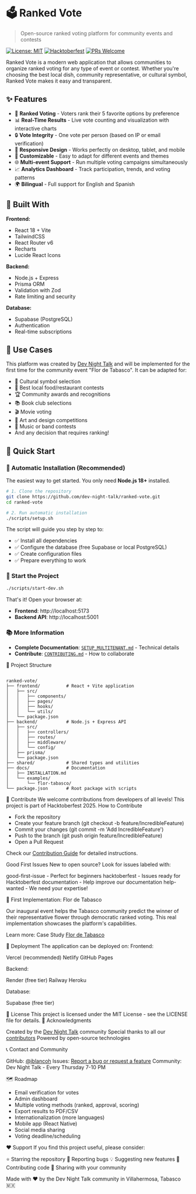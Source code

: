 # 🗳️ Ranked Vote

> Open-source ranked voting platform for community events and contests

[![License: MIT](https://img.shields.io/badge/License-MIT-yellow.svg)](https://opensource.org/licenses/MIT)
[![Hacktoberfest](https://img.shields.io/badge/Hacktoberfest-2025-orange.svg)](https://hacktoberfest.com)
[![PRs Welcome](https://img.shields.io/badge/PRs-welcome-brightgreen.svg)](CONTRIBUTING.md)

Ranked Vote is a modern web application that allows communities to organize ranked voting for any type of event or contest. Whether you're choosing the best local dish, community representative, or cultural symbol, Ranked Vote makes it easy and transparent.

## ✨ Features

- 🎯 **Ranked Voting** - Voters rank their 5 favorite options by preference
- 📊 **Real-Time Results** - Live vote counting and visualization with interactive charts
- 🔒 **Vote Integrity** - One vote per person (based on IP or email verification)
- 📱 **Responsive Design** - Works perfectly on desktop, tablet, and mobile
- 🎨 **Customizable** - Easy to adapt for different events and themes
- 🌐 **Multi-event Support** - Run multiple voting campaigns simultaneously
- 📈 **Analytics Dashboard** - Track participation, trends, and voting patterns
- 🌍 **Bilingual** - Full support for English and Spanish

## 🚀 Built With

**Frontend:**
- React 18 + Vite
- TailwindCSS
- React Router v6
- Recharts
- Lucide React Icons

**Backend:**
- Node.js + Express
- Prisma ORM
- Validation with Zod
- Rate limiting and security

**Database:**
- Supabase (PostgreSQL)
- Authentication
- Real-time subscriptions

## 🎯 Use Cases

This platform was created by [Dev Night Talk](https://www.meetup.com/es-ES/dev-night-talks/) and will be implemented for the first time for the community event "Flor de Tabasco". It can be adapted for:

- 🌸 Cultural symbol selection
- 🍕 Best local food/restaurant contests
- 🏆 Community awards and recognitions
- 📚 Book club selections
- 🎬 Movie voting
- 🎨 Art and design competitions
- 🎵 Music or band contests
- And any decision that requires ranking!

## 📖 Quick Start

### 🎯 Automatic Installation (Recommended)

The easiest way to get started. You only need **Node.js 18+** installed.

```bash
# 1. Clone the repository
git clone https://github.com/dev-night-talk/ranked-vote.git
cd ranked-vote

# 2. Run automatic installation
./scripts/setup.sh
```

The script will guide you step by step to:

- ✅ Install all dependencies
- ✅ Configure the database (free Supabase or local PostgreSQL)
- ✅ Create configuration files
- ✅ Prepare everything to work

### 🚀 Start the Project

```bash
./scripts/start-dev.sh
```

That's it! Open your browser at:

- **Frontend**: http://localhost:5173
- **Backend API**: http://localhost:5001

### 📚 More Information

- **Complete Documentation**: [`SETUP_MULTITENANT.md`](docs/SETUP_MULTITENANT.md) - Technical details
- **Contribute**: [`CONTRIBUTING.md`](docs/CONTRIBUTING.md) - How to collaborate

📁 Project Structure

```text

ranked-vote/
├── frontend/          # React + Vite application
│   ├── src/
│   │   ├── components/
│   │   ├── pages/
│   │   ├── hooks/
│   │   └── utils/
│   └── package.json
├── backend/           # Node.js + Express API
│   ├── src/
│   │   ├── controllers/
│   │   ├── routes/
│   │   ├── middleware/
│   │   └── config/
│   ├── prisma/
│   └── package.json
├── shared/            # Shared types and utilities
├── docs/              # Documentation
│   ├── INSTALLATION.md
│   └── examples/
│       └── flor-tabasco/
└── package.json       # Root package with scripts
```

🤝 Contribute
We welcome contributions from developers of all levels! This project is part of Hacktoberfest 2025.
How to Contribute

- Fork the repository
- Create your feature branch (git checkout -b feature/IncredibleFeature)
- Commit your changes (git commit -m 'Add IncredibleFeature')
- Push to the branch (git push origin feature/IncredibleFeature)
- Open a Pull Request

Check our [Contribution Guide](docs/CONTRIBUTING.md) for detailed instructions.

Good First Issues
New to open source? Look for issues labeled with:

good-first-issue - Perfect for beginners
hacktoberfest - Issues ready for Hacktoberfest
documentation - Help improve our documentation
help-wanted - We need your expertise!

🌟 First Implementation: Flor de Tabasco

Our inaugural event helps the Tabasco community predict the winner of their representative flower through democratic ranked voting. This real implementation showcases the platform's capabilities.

Learn more: Case Study [Flor de Tabasco](docs/examples/flor-tabasco)

🚀 Deployment
The application can be deployed on:
Frontend:

Vercel (recommended)
Netlify
GitHub Pages

Backend:

Render (free tier)
Railway
Heroku

Database:

Supabase (free tier)

<!-- See [Deployment Guide](docs/DEPLOYMENT.md) for detailed instructions. -->

📄 License
This project is licensed under the MIT License - see the LICENSE file for details.
🙏 Acknowledgments

Created by the [Dev Night Talk](https://www.meetup.com/es-ES/dev-night-talks/) community
Special thanks to all our [contributors](https://github.com/jblancoh/ranked-vote/graphs/contributors)
Powered by open-source technologies

📞 Contact and Community

GitHub: [@jblancoh](https://github.com/jblancoh)
Issues: [Report a bug or request a feature](https://github.com/jblancoh/ranked-vote/issues)
Community: Dev Night Talk - Every Thursday 7-10 PM

🗺️ Roadmap

- Email verification for votes
- Admin dashboard
- Multiple voting methods (ranked, approval, scoring)
- Export results to PDF/CSV
- Internationalization (more languages)
- Mobile app (React Native)
- Social media sharing
- Voting deadline/scheduling

❤️ Support
If you find this project useful, please consider:

⭐ Starring the repository
🐛 Reporting bugs
💡 Suggesting new features
🤝 Contributing code
📢 Sharing with your community

Made with ❤️ by the Dev Night Talk community in Villahermosa, Tabasco 🇲🇽

